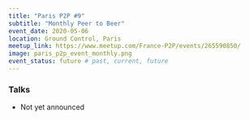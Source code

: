 ```yaml
---
title: "Paris P2P #9"
subtitle: "Monthly Peer to Beer"
event_date: 2020-05-06
location: Ground Control, Paris
meetup_link: https://www.meetup.com/France-P2P/events/265590850/
image: paris_p2p_event_monthly.png
event_status: future # past, current, future
---
```


### <i class="far fa-presentation"></i> Talks

* Not yet announced
